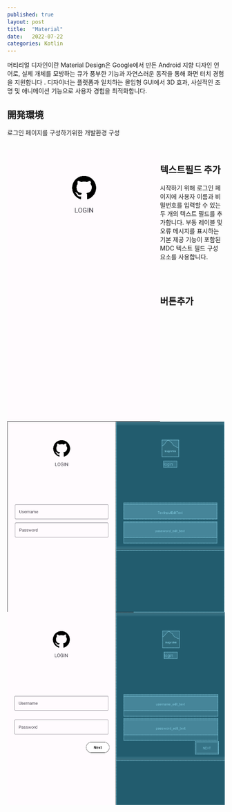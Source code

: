 ```yaml
---
published: true
layout: post
title:  "Material"
date:   2022-07-22
categories: Kotlin
---
```


머티리얼 디자인이란
Material Design은 Google에서 만든 Android 지향 디자인 언어로, 실제 개체를 모방하는 큐가 풍부한 기능과 자연스러운 동작을 통해 화면 터치 경험을 지원합니다 . 디자이너는 플랫폼과 일치하는 몰입형 GUI에서 3D 효과, 사실적인 조명 및 애니메이션 기능으로 사용자 경험을 최적화합니다.



## 開発環境

로그인 페이지를 구성하기위한 개발환경 구성

<br>
<div>

<img src = "/assets/images/MaterialDevelop.png" style ="height:100%px ;float:left">

<script src="https://gist.github.com/JKH-Programmer/09fb01418ea3c4208ac3e3a6f8762d16.js" style="width:420px; height:80%px;">
</script>

</div>



## 텍스트필드 추가

시작하기 위해 로그인 페이지에 사용자 이름과 비밀번호를 입력할 수 있는 두 개의 텍스트 필드를 추가합니다. 부동 레이블 및 오류 메시지를 표시하는 기본 제공 기능이 포함된 MDC 텍스트 필드 구성 요소를 사용합니다.

<br>

<br>
<div>
<img src = "/assets/images/Materialtextfield.png" style ="height:100%px ; float:left">

<script src="https://gist.github.com/JKH-Programmer/565f19f746a1d49df8f0ec0213e54523.js" style ="height:80%px"></script>
</div>




## 버튼추가

<br>


<br>
<div>
<img src = "/assets/images/Materialbutton.png" style ="height:100%px ; float:left">

<script src="https://gist.github.com/JKH-Programmer/072fb8dd87789f043890fa760171e065.js" style ="height:100%px" ></script>
</div>








